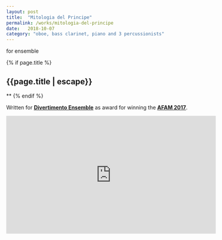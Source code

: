```yaml
---
layout: post
title:  "Mitologia del Principe"
permalink: /works/mitologia-del-principe
date:   2018-10-07
category: "oboe, bass clarinet, piano and 3 percussionists"
---
```

for ensemble

{% if page.title %}
<h2>{{page.title | escape}}</h2>
**
{% endif %}

Written for <ins>[**Divertimento Ensemble**][divertimento]</ins> as award for winning the <ins>[**AFAM 2017**][afam]</ins>.

<iframe width="560" height="315" src="https://www.youtube.com/embed/vtQeaIbrlvI" frameborder="0" allow="accelerometer; autoplay; clipboard-write; encrypted-media; gyroscope; picture-in-picture" allowfullscreen></iframe>

[divertimento]:https://divertimentoensemble.it/
[afam]:https://divertimentoensemble.it/concorso-di-composizione-per-giovani-iscritti-alle-istituzioni-afam-edizione-2017/